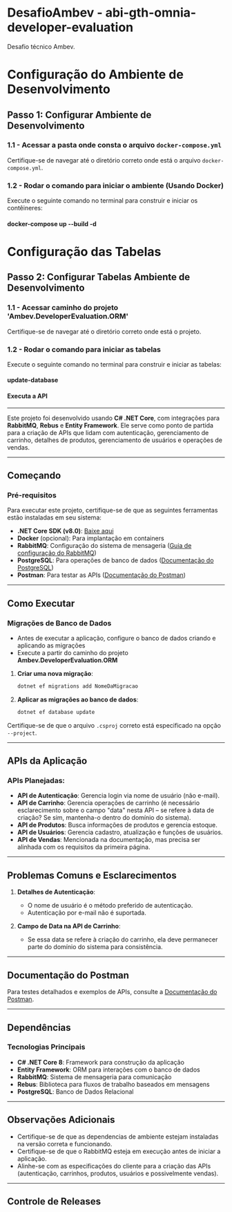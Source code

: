 # DesafioAmbev - abi-gth-omnia-developer-evaluation
Desafio técnico Ambev.

# Configuração do Ambiente de Desenvolvimento

## Passo 1: Configurar Ambiente de Desenvolvimento

### 1.1 - Acessar a pasta onde consta o arquivo `docker-compose.yml`
Certifique-se de navegar até o diretório correto onde está o arquivo `docker-compose.yml`.

### 1.2 - Rodar o comando para iniciar o ambiente (Usando Docker)
Execute o seguinte comando no terminal para construir e iniciar os contêineres:

#### docker-compose up --build -d

# Configuração das Tabelas
## Passo 2: Configurar Tabelas Ambiente de Desenvolvimento

### 1.1 - Acessar caminho do projeto 'Ambev.DeveloperEvaluation.ORM'
Certifique-se de navegar até o diretório correto onde está o projeto.

### 1.2 - Rodar o comando para iniciar as tabelas
Execute o seguinte comando no terminal para construir e iniciar as tabelas:

#### update-database

#### Executa a API

---

Este projeto foi desenvolvido usando **C# .NET Core**, com integrações para **RabbitMQ**, **Rebus** e **Entity Framework**. Ele serve como ponto de partida para a criação de APIs que lidam com autenticação, gerenciamento de carrinho, detalhes de produtos, gerenciamento de usuários e operações de vendas.

---

## Começando

### Pré-requisitos
Para executar este projeto, certifique-se de que as seguintes ferramentas estão instaladas em seu sistema:
- **.NET Core SDK (v8.0)**: [Baixe aqui](https://dotnet.microsoft.com/)
- **Docker** (opcional): Para implantação em containers
- **RabbitMQ**: Configuração do sistema de mensageria ([Guia de configuração do RabbitMQ](https://www.rabbitmq.com/documentation.html))
- **PostgreSQL**: Para operações de banco de dados ([Documentação do PostgreSQL](https://www.postgresql.org/docs/))
- **Postman**: Para testar as APIs ([Documentação do Postman](https://documenter.getpostman.com/view/27971159/2sB2cPkR3g))

---

## Como Executar

### Migrações de Banco de Dados
- Antes de executar a aplicação, configure o banco de dados criando e aplicando as migrações
- Execute a partir do caminho do projeto **Ambev.DeveloperEvaluation.ORM**

1. **Criar uma nova migração**:
    ```bash
    dotnet ef migrations add NomeDaMigracao
    ```

2. **Aplicar as migrações ao banco de dados**:
    ```bash
    dotnet ef database update
    ```

Certifique-se de que o arquivo `.csproj` correto está especificado na opção `--project`.

---

## APIs da Aplicação

### APIs Planejadas:
- **API de Autenticação**: Gerencia login via nome de usuário (não e-mail).
- **API de Carrinho**: Gerencia operações de carrinho (é necessário esclarecimento sobre o campo "data" nesta API – se refere à data de criação? Se sim, mantenha-o dentro do domínio do sistema).
- **API de Produtos**: Busca informações de produtos e gerencia estoque.
- **API de Usuários**: Gerencia cadastro, atualização e funções de usuários.
- **API de Vendas**: Mencionada na documentação, mas precisa ser alinhada com os requisitos da primeira página.

---

## Problemas Comuns e Esclarecimentos

1. **Detalhes de Autenticação**:
   - O nome de usuário é o método preferido de autenticação.
   - Autenticação por e-mail não é suportada.

2. **Campo de Data na API de Carrinho**:
   - Se essa data se refere à criação do carrinho, ela deve permanecer parte do domínio do sistema para consistência.


---

## Documentação do Postman

Para testes detalhados e exemplos de APIs, consulte a [Documentação do Postman](https://documenter.getpostman.com/view/27971159/2sB2cPkR3g).

---

## Dependências

### Tecnologias Principais
- **C# .NET Core 8**: Framework para construção da aplicação
- **Entity Framework**: ORM para interações com o banco de dados
- **RabbitMQ**: Sistema de mensageria para comunicação
- **Rebus**: Biblioteca para fluxos de trabalho baseados em mensagens
- **PostgreSQL**: Banco de Dados Relacional

---

## Observações Adicionais

- Certifique-se de que as dependencias de ambiente estejam instaladas na versão correta e funcionando.
- Certifique-se de que o RabbitMQ esteja em execução antes de iniciar a aplicação.
- Alinhe-se com as especificações do cliente para a criação das APIs (autenticação, carrinhos, produtos, usuários e possivelmente vendas).

---

## Controle de Releases